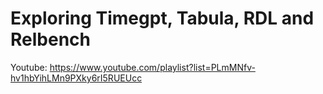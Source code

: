 # Exploring Timegpt, Tabula, RDL and Relbench

Youtube: https://www.youtube.com/playlist?list=PLmMNfv-hv1hbYihLMn9PXky6rI5RUEUcc
